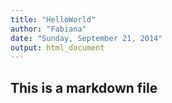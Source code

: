 ```yaml
---
title: "HelloWorld"
author: "Fabiana"
date: "Sunday, September 21, 2014"
output: html_document
---
```




## This is a markdown file
